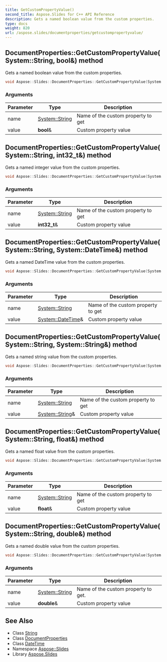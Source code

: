 ```yaml
---
title: GetCustomPropertyValue()
second_title: Aspose.Slides for C++ API Reference
description: Gets a named boolean value from the custom properties.
type: docs
weight: 820
url: /aspose.slides/documentproperties/getcustompropertyvalue/
---
```

## DocumentProperties::GetCustomPropertyValue(System::String, bool\&) method


Gets a named boolean value from the custom properties.

```cpp
void Aspose::Slides::DocumentProperties::GetCustomPropertyValue(System::String name, bool &value) override
```


### Arguments

| Parameter | Type | Description |
| --- | --- | --- |
| name | [System::String](../../../system/string/) | Name of the custom property to get |
| value | **bool**\& | Custom property value |

## DocumentProperties::GetCustomPropertyValue(System::String, int32_t\&) method


Gets a named integer value from the custom properties.

```cpp
void Aspose::Slides::DocumentProperties::GetCustomPropertyValue(System::String name, int32_t &value) override
```


### Arguments

| Parameter | Type | Description |
| --- | --- | --- |
| name | [System::String](../../../system/string/) | Name of the custom property to get |
| value | **int32_t**\& | Custom property value |

## DocumentProperties::GetCustomPropertyValue(System::String, System::DateTime\&) method


Gets a named DateTime value from the custom properties.

```cpp
void Aspose::Slides::DocumentProperties::GetCustomPropertyValue(System::String name, System::DateTime &value) override
```


### Arguments

| Parameter | Type | Description |
| --- | --- | --- |
| name | [System::String](../../../system/string/) | Name of the custom property to get |
| value | [System::DateTime](../../../system/datetime/)\& | Custom property value |

## DocumentProperties::GetCustomPropertyValue(System::String, System::String\&) method


Gets a named string value from the custom properties.

```cpp
void Aspose::Slides::DocumentProperties::GetCustomPropertyValue(System::String name, System::String &value) override
```


### Arguments

| Parameter | Type | Description |
| --- | --- | --- |
| name | [System::String](../../../system/string/) | Name of the custom property to get |
| value | [System::String](../../../system/string/)\& | Custom property value |

## DocumentProperties::GetCustomPropertyValue(System::String, float\&) method


Gets a named float value from the custom properties.

```cpp
void Aspose::Slides::DocumentProperties::GetCustomPropertyValue(System::String name, float &value) override
```


### Arguments

| Parameter | Type | Description |
| --- | --- | --- |
| name | [System::String](../../../system/string/) | Name of the custom property to get |
| value | **float**\& | Custom property value |

## DocumentProperties::GetCustomPropertyValue(System::String, double\&) method


Gets a named double value from the custom properties.

```cpp
void Aspose::Slides::DocumentProperties::GetCustomPropertyValue(System::String name, double &value) override
```


### Arguments

| Parameter | Type | Description |
| --- | --- | --- |
| name | [System::String](../../../system/string/) | Name of the custom property to get. |
| value | **double**\& | Custom property value |

## See Also

* Class [String](../../../system/string/)
* Class [DocumentProperties](../)
* Class [DateTime](../../../system/datetime/)
* Namespace [Aspose::Slides](../../)
* Library [Aspose.Slides](../../../)